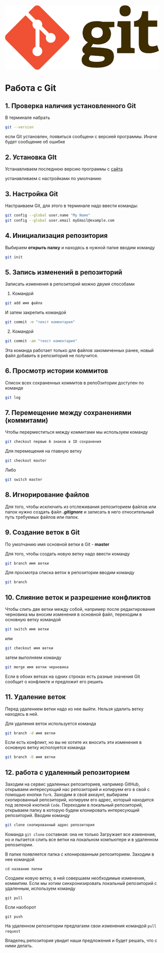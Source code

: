 ![Logo](Git-Logo-2Color.png)


# Работа с Git

## 1. Проверка наличия установленного Git
В терминале набрать 
```bash
git --version

```
 если Git установлен,  появиться сообщени с версией программы. Иначе будет сообщение об ошибке

## 2. Установка GIt
Устанавливаем последнюю версию программы с [сайта](https://git-scm.com/downloads) 

устанавливаем с настройками по умолчанию

## 3. Настройка Git

Настраиваем Git, для этого в терминале надо ввести команды:

```bash
git config --global user.name "My Name"
git config --global user.email myEmail@example.com
```


## 4. Инициализация репозитория 

Выбираем **открыть папку** и находясь в нужной папке вводим команду

```bash
git init
```

## 5. Запись изменений в репозиторий

Записать изменения в репозиторий можно двумя способами

1. Командой 
```bash
git add имя файла
```
И затем закрепить командой 

```bash
git commit -m "текст коментария"
```
2. Командой

```bash
git commit -am "текст коментария"
```
Эта команда работает только для файлов закомиченных  ранее, новый файл добавить в репозиторий не получится.

## 6. Просмотр истории коммитов
Список всех сохраненных коммитов в репо0зитории доступен по команде
```bash
git log
```

## 7. Перемещение между сохранениями (коммитами)

Чтобы перерместиться между коммитами мы используем команду

```bash
git checkout первые 6 знаков в ID сохранения
```
Для перемещения на главную ветку
```bash
git checkout master
```
Либо
```bash
git switch master
```

## 8. Игнорирование файлов
Для того, чтобы исключить из отслеживания репозиторием файлов или папок нужно создать файл ***.gitignore*** и записать в него относительный путь требуемых файлов или папок.

## 9. Создание веток в Git
По умолчанию имя основной ветки в Git - **master**

Для того, чтобы создать новую ветку надо ввести команду
```bash
git branch имя ветки
```
Для просмотра списка веток в репозитории вводим команду
```bash
git branch
```

## 10. Слияние веток и разрешение конфликтов


Чтобы слить две ветки между собой, например после редактирования черновика мы вносим изменения в основной файл, переходим в основную ветку командой 
```bash
git switch имя ветки
```
или
```bash
git checkout имя ветки
```
затем выполняем команду

```bash
git merge имя ветки черновика
```

Если в обоих ветках на одних строках есть разные значения Git сообщит о конфликте и предложит его решить

## 11. Удаление веток

Перед удалением ветки надо из нее выйти. Нельзя удалить ветку находясь в ней.

Для удаления веток используется команда
```bash
git branch -d имя ветки
```

Если есть конфликт, но вы не хотите их вносить эти изменения в основную ветку исползуется команда 
```bash
git branch -D имя ветки
```

## 12. работа с удаленный репозиторием

Заходим на сервис удаленных репозиториев, например GitHub, открываем интересующий нас репозиторий и копируем его в свой с помощью кнопки `fork`. Заходим в свой аккаунт, выбираем скопированный репозиторий, копируем его адрес, который находится под зеленой кнопкой `Code`. Переходим в локальный репозиторий, открываем папку в которую будем клонировать интересующий репозиторий. Вводим команду 
```bash
git clone скопированный адрес репозитория
```
Команда `git clone` составная: она не только Загружает все изменения, но и пытается слить все ветки на локальном компьютере и в удаленном репозитории.

В папке появляется папка с клонированным репозиторием. Заходим в нее командой 
```
cd название папки
```
Создаем новую ветку, в ней совершаем необходимые изменения, коммитим.
Если мы хотим синхронизировать локальный репозиторий с удаленным, используем команду
```
git pull
```
Если наоборот
```
git push
```
На удаленном репозитории предлагаем свои изменения командой `pull request`

Владелец репозитория увидит наши предложения и будет решать, что с ними делать.